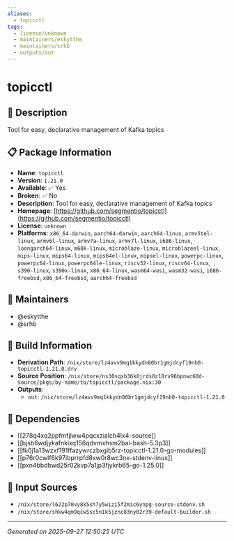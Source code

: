 ```yaml
---
aliases:
  - topicctl
tags:
  - license/unknown
  - maintainers/eskytthe
  - maintainers/srhb
  - outputs/out
---
```


# topicctl

## 📝 Description

Tool for easy, declarative management of Kafka topics

## 📋 Package Information

- **Name**: `topicctl`
- **Version**: `1.21.0`
- **Available**: ✅ Yes
- **Broken**: ✅ No
- **Description**: Tool for easy, declarative management of Kafka topics
- **Homepage**: [https://github.com/segmentio/topicctl](https://github.com/segmentio/topicctl)
- **License**: `unknown`
- **Platforms**: `x86_64-darwin`, `aarch64-darwin`, `aarch64-linux`, `armv5tel-linux`, `armv6l-linux`, `armv7a-linux`, `armv7l-linux`, `i686-linux`, `loongarch64-linux`, `m68k-linux`, `microblaze-linux`, `microblazeel-linux`, `mips-linux`, `mips64-linux`, `mips64el-linux`, `mipsel-linux`, `powerpc-linux`, `powerpc64-linux`, `powerpc64le-linux`, `riscv32-linux`, `riscv64-linux`, `s390-linux`, `s390x-linux`, `x86_64-linux`, `wasm64-wasi`, `wasm32-wasi`, `i686-freebsd`, `x86_64-freebsd`, `aarch64-freebsd`
## 👥 Maintainers

- @eskytthe
- @srhb


## 🔧 Build Information

- **Derivation Path**: `/nix/store/lz4avv9mq1kkydn80br1gmjdcyf19nb0-topicctl-1.21.0.drv`
- **Source Position**: `/nix/store/ns30sqxb36k8jrds8z18rv96bpnwc60d-source/pkgs/by-name/to/topicctl/package.nix:30`
- **Outputs**:
  - `out`:  `/nix/store/lz4avv9mq1kkydn80br1gmjdcyf19nb0-topicctl-1.21.0`

## 🔗 Dependencies

- [[278q4xq2ppfmfjlww4pqcxzialch4lx4-source]]
- [[bjsb6wdjykafnkixq156qdvmxhsm2bai-bash-5.3p3]]
- [[fk0j1a13wzxf191ffazywrczbxgib5rz-topicctl-1.21.0-go-modules]]
- [[p76r0cwlf6k97ibprrpfd8xw0r8wc3nx-stdenv-linux]]
- [[pxn4bbdbwd25r02kvp7a1jp3fjykrb65-go-1.25.0]]

## 📁 Input Sources

- `/nix/store/l622p70vy8k5sh7y5wizi5f2mic6ynpg-source-stdenv.sh`
- `/nix/store/shkw4qm9qcw5sc5n1k5jznc83ny02r39-default-builder.sh`

---
*Generated on 2025-09-27 12:50:25 UTC*

